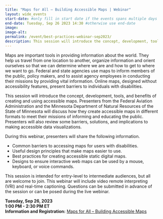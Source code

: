 ```yaml
---
title: "Maps for All – Building Accessible Maps | Webinar"
layout: wide_events
start-date: #only fill in start date if the events spans multiple days
end-date: Tuesday, Sep 26 2023 14:30 #otherwise use end-date
image:
image-alt: 
permalink: /event/best-practices-webinar-sep2023/
description: This session will introduce the concept, development, tools, and benefits of creating and using accessible maps. Presenters from the Federal Aviation Administration and the Minnesota Department of Natural Resources of the State of Minnesota will discuss how they create accessible maps in different formats to meet their missions of informing and educating the public.
---
```


Maps are important tools in providing information about the world. They help us travel from one location to another, organize information and orient ourselves so that we can determine where we are and how to get to where we want to go. Federal and state agencies use maps to inform members of the public, policy makers, and to assist agency employees in conducting their missions by providing vital information. Online maps, designed without accessibility features, present barriers to individuals with disabilities.

This session will introduce the concept, development, tools, and benefits of creating and using accessible maps. Presenters from the Federal Aviation Administration and the Minnesota Department of Natural Resources of the State of Minnesota will discuss how they create accessible maps in different formats to meet their missions of informing and educating the public. Presenters will also review some barriers, solutions, and implications to making accessible data visualizations.

During this webinar, presenters will share the following information.  

* Common barriers to accessing maps for users with disabilities.
* Useful design principles that make maps easier to use.
* Best practices for creating accessible static digital maps.
* Designs to ensure interactive web maps can be used by a mouse, keyboard, or voice commands.

This session is intended for entry-level to intermediate audiences, but all are welcome to join. This webinar will include video remote interpreting (VRI) and real-time captioning. Questions can be submitted in advance of the session or can be posed during the live webinar.

**Tuesday, Sep 26, 2023**  
**1:00 PM - 2:30 PM ET**  
**Information and Registration:** <a href="https://www.accessibilityonline.org/cioc-508/session/?id=111071" target="_blank">Maps for All – Building Accessible Maps</a>